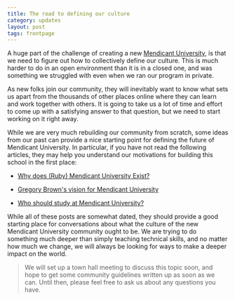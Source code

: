 ```yaml
---
title: The road to defining our culture 
category: updates
layout: post
tags: frontpage
---
```


A huge part of the challenge of creating a new [Mendicant
University](https://github.com/mendicant/mendicantuniversity.org/wiki/Mendicant-University-roadmap),
is that we need to figure out how to collectively define our culture. This is
much harder to do in an open environment than it is in a closed one, and was
something we struggled with even when we ran our program in private.

As new folks join our community, they will inevitably want to know what sets us
apart from the thousands of other places online where they can learn and work
together with others. It is going to take us a lot of time and effort to come up
with a satisfying answer to that question, but we need to start working on it
right away.

While we are very much rebuilding our community from scratch, some ideas from
our past can provide a nice starting point for defining the future of Mendicant 
University. In particular, if you have not read the following articles, they may
help you understand our motivations for building this school in the first place:

* [Why does (Ruby) Mendicant University Exist?](http://blog.majesticseacreature.com/why-does-ruby-mendicant-university-exist)

* [Gregory Brown's vision for Mendicant University](http://blog.majesticseacreature.com/my-vision-for-mendicant-university)

* [Who should study at Mendicant University?](http://majesticseacreature.com/essays/2012/01/28/who-should-study-at-mendicant.html)

While all of these posts are somewhat dated, they should provide a good starting
place for conversations about what the culture of the new Mendicant University
community ought to be. We are trying to do something much deeper than simply
teaching technical skills, and no matter how much we change, we will always be
looking for ways to make a deeper impact on the world.

> We will set up a town hall meeting to discuss this topic soon, and hope to get
> some community guidelines written up as soon as we can. Until then, please
> feel free to ask us about any questions you have.
